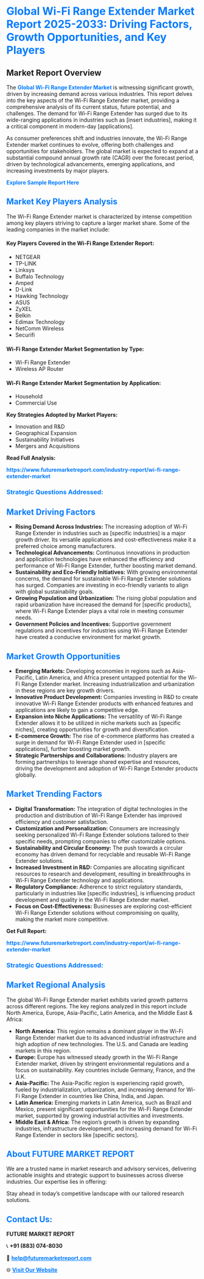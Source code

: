 <h1 style="color: #007BFF;">Global Wi-Fi Range Extender Market Report 2025-2033: Driving Factors, Growth Opportunities, and Key Players</h1>

<section id="overview">
<h2>Market Report Overview</h2>
<p>The <a href="https://www.futuremarketreport.com/industry-report/wi-fi-range-extender-market" style="color: #007BFF; text-decoration: none;"><strong>Global Wi-Fi Range Extender Market</strong></a> is witnessing significant growth, driven by increasing demand across various industries. This report delves into the key aspects of the Wi-Fi Range Extender market, providing a comprehensive analysis of its current status, future potential, and challenges. The demand for Wi-Fi Range Extender has surged due to its wide-ranging applications in industries such as [insert industries], making it a critical component in modern-day [applications].</p>
<p>As consumer preferences shift and industries innovate, the Wi-Fi Range Extender market continues to evolve, offering both challenges and opportunities for stakeholders. The global market is expected to expand at a substantial compound annual growth rate (CAGR) over the forecast period, driven by technological advancements, emerging applications, and increasing investments by major players.</p>
</section>

<section id="overview">
<p><a href="https://www.futuremarketreport.com/request-sample/reportId=76726" style="color: #007BFF; text-decoration: none;"><strong>Explore Sample Report Here</strong></a></p>
</section>

<section id="key-players">
<h2 style="color: #007BFF;">Market Key Players Analysis</h2>
<p>The Wi-Fi Range Extender market is characterized by intense competition among key players striving to capture a larger market share. Some of the leading companies in the market include:</p>
<h4>Key Players Covered in the Wi-Fi Range Extender Report:</h4>
<ul><li>NETGEAR</li><li>TP-LINK</li><li>Linksys</li><li>Buffalo Technology</li><li>Amped</li><li>D-Link</li><li>Hawking Technology</li><li>ASUS</li><li>ZyXEL</li><li>Belkin</li><li>Edimax Technology</li><li>NetComm Wireless</li><li>Securifi</li></ul>
<h4>Wi-Fi Range Extender Market Segmentation by Type:</h4>
<ul><li>Wi-Fi Range Extender</li><li>Wireless AP Router</li></ul>

<h4>Wi-Fi Range Extender Market Segmentation by Application:</h4>
<ul><li>Household</li><li>Commercial Use</li></ul>
<p><strong>Key Strategies Adopted by Market Players:</strong></p>
<ul>
<li>Innovation and R&D</li>
<li>Geographical Expansion</li>
<li>Sustainability Initiatives</li>
<li>Mergers and Acquisitions</li>
</ul>
</section>

<section>
<p><strong>Read Full Analysis: </strong></p><a href="https://www.futuremarketreport.com/industry-report/wi-fi-range-extender-market" style="color: #007BFF; text-decoration: none;"><strong>https://www.futuremarketreport.com/industry-report/wi-fi-range-extender-market</strong></a>
<h3 style="color: #007BFF;">Strategic Questions Addressed:</h3>
</section>

<section id="driving-factors">
<h2 style="color: #007BFF;">Market Driving Factors</h2>
<ul>
<li><strong>Rising Demand Across Industries:</strong> The increasing adoption of Wi-Fi Range Extender in industries such as [specific industries] is a major growth driver. Its versatile applications and cost-effectiveness make it a preferred choice among manufacturers.</li>
<li><strong>Technological Advancements:</strong> Continuous innovations in production and application technologies have enhanced the efficiency and performance of Wi-Fi Range Extender, further boosting market demand.</li>
<li><strong>Sustainability and Eco-Friendly Initiatives:</strong> With growing environmental concerns, the demand for sustainable Wi-Fi Range Extender solutions has surged. Companies are investing in eco-friendly variants to align with global sustainability goals.</li>
<li><strong>Growing Population and Urbanization:</strong> The rising global population and rapid urbanization have increased the demand for [specific products], where Wi-Fi Range Extender plays a vital role in meeting consumer needs.</li>
<li><strong>Government Policies and Incentives:</strong> Supportive government regulations and incentives for industries using Wi-Fi Range Extender have created a conducive environment for market growth.</li>
</ul>
</section>

<section id="growth-opportunities">
<h2 style="color: #007BFF;">Market Growth Opportunities</h2>
<ul>
<li><strong>Emerging Markets:</strong> Developing economies in regions such as Asia-Pacific, Latin America, and Africa present untapped potential for the Wi-Fi Range Extender market. Increasing industrialization and urbanization in these regions are key growth drivers.</li>
<li><strong>Innovative Product Development:</strong> Companies investing in R&D to create innovative Wi-Fi Range Extender products with enhanced features and applications are likely to gain a competitive edge.</li>
<li><strong>Expansion into Niche Applications:</strong> The versatility of Wi-Fi Range Extender allows it to be utilized in niche markets such as [specific niches], creating opportunities for growth and diversification.</li>
<li><strong>E-commerce Growth:</strong> The rise of e-commerce platforms has created a surge in demand for Wi-Fi Range Extender used in [specific applications], further boosting market growth.</li>
<li><strong>Strategic Partnerships and Collaborations:</strong> Industry players are forming partnerships to leverage shared expertise and resources, driving the development and adoption of Wi-Fi Range Extender products globally.</li>
</ul>
</section>

<section id="trending-factors">
<h2 style="color: #007BFF;">Market Trending Factors</h2>
<ul>
<li><strong>Digital Transformation:</strong> The integration of digital technologies in the production and distribution of Wi-Fi Range Extender has improved efficiency and customer satisfaction.</li>
<li><strong>Customization and Personalization:</strong> Consumers are increasingly seeking personalized Wi-Fi Range Extender solutions tailored to their specific needs, prompting companies to offer customizable options.</li>
<li><strong>Sustainability and Circular Economy:</strong> The push towards a circular economy has driven demand for recyclable and reusable Wi-Fi Range Extender solutions.</li>
<li><strong>Increased Investment in R&D:</strong> Companies are allocating significant resources to research and development, resulting in breakthroughs in Wi-Fi Range Extender technology and applications.</li>
<li><strong>Regulatory Compliance:</strong> Adherence to strict regulatory standards, particularly in industries like [specific industries], is influencing product development and quality in the Wi-Fi Range Extender market.</li>
<li><strong>Focus on Cost-Effectiveness:</strong> Businesses are exploring cost-efficient Wi-Fi Range Extender solutions without compromising on quality, making the market more competitive.</li>
</ul>
</section>

<section>
<p><strong>Get Full Report: </strong></p><a href="https://www.futuremarketreport.com/industry-report/wi-fi-range-extender-market" style="color: #007BFF; text-decoration: none;"><strong>https://www.futuremarketreport.com/industry-report/wi-fi-range-extender-market</strong></a>
<h3 style="color: #007BFF;">Strategic Questions Addressed:</h3>
</section>


<section id="regional-analysis">
<h2 style="color: #007BFF;">Market Regional Analysis</h2>
<p>The global Wi-Fi Range Extender market exhibits varied growth patterns across different regions. The key regions analyzed in this report include North America, Europe, Asia-Pacific, Latin America, and the Middle East & Africa:</p>
<ul>
<li><strong>North America:</strong> This region remains a dominant player in the Wi-Fi Range Extender market due to its advanced industrial infrastructure and high adoption of new technologies. The U.S. and Canada are leading markets in this region.</li>
<li><strong>Europe:</strong> Europe has witnessed steady growth in the Wi-Fi Range Extender market, driven by stringent environmental regulations and a focus on sustainability. Key countries include Germany, France, and the U.K.</li>
<li><strong>Asia-Pacific:</strong> The Asia-Pacific region is experiencing rapid growth, fueled by industrialization, urbanization, and increasing demand for Wi-Fi Range Extender in countries like China, India, and Japan.</li>
<li><strong>Latin America:</strong> Emerging markets in Latin America, such as Brazil and Mexico, present significant opportunities for the Wi-Fi Range Extender market, supported by growing industrial activities and investments.</li>
<li><strong>Middle East & Africa:</strong> The region’s growth is driven by expanding industries, infrastructure development, and increasing demand for Wi-Fi Range Extender in sectors like [specific sectors].</li>
</ul>
</section>

<footer>
<h2 style="color: #007BFF;">About FUTURE MARKET REPORT</h2>
<p>We are a trusted name in market research and advisory services, delivering actionable insights and strategic support to businesses across diverse industries. Our expertise lies in offering:</p>

<p>Stay ahead in today’s competitive landscape with our tailored research solutions.</p>

<h2 style="color: #007BFF;">Contact Us:</h2>
<p><strong>FUTURE MARKET REPORT</strong></p>
<p>📞 <strong>+91 (883) 074-8030</strong></p>
<p>📧 <strong><a href="mailto:help@futuremarketreport.com" style="color: #007BFF;">help@futuremarketreport.com</a></strong></p>
<p>🌐 <strong><a href="https://www.futuremarketreport.com/" style="color: #007BFF;">Visit Our Website</a></strong></p>
</footer>